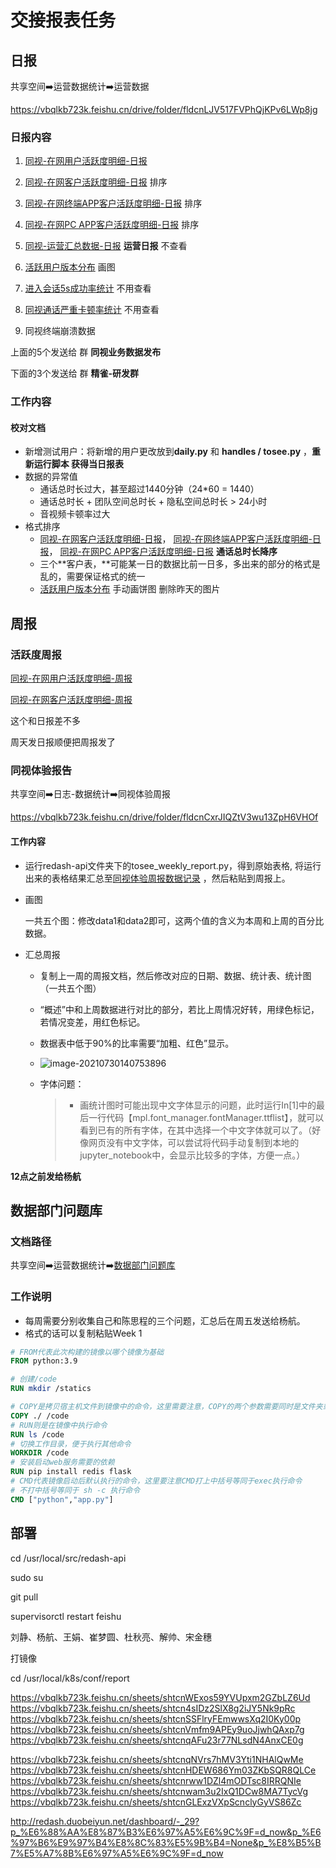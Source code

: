 # 交接报表任务

## 日报

共享空间➡️运营数据统计➡️运营数据

 https://vbqlkb723k.feishu.cn/drive/folder/fldcnLJV517FVPhQjKPv6LWp8jg

### 日报内容

1. [同视-在网用户活跃度明细-日报](https://vbqlkb723k.feishu.cn/sheets/shtcnWExos59YVUpxm2GZbLZ6Ud) 
2. [同视-在网客户活跃度明细-日报](https://vbqlkb723k.feishu.cn/sheets/shtcn4sIDz2SlX8g2iJY5Nk9pRc) 排序
3. [同视-在网终端APP客户活跃度明细-日报](https://vbqlkb723k.feishu.cn/sheets/shtcnSSFlryFEmwwsXq2I0Ky00p) 排序
4. [同视-在网PC APP客户活跃度明细-日报](https://vbqlkb723k.feishu.cn/sheets/shtcnVmfm9APEy9uoJjwhQAxp7g) 排序
5. [同视-运营汇总数据-日报](https://vbqlkb723k.feishu.cn/sheets/shtcnqAFu23r77NLsdN4AnxCE0g) **运营日报**  不查看

1. [活跃用户版本分布](https://vbqlkb723k.feishu.cn/sheets/shtcnqNVrs7hMV3Yti1NHAlQwMe) 画图
2. [进入会话5s成功率统计](https://vbqlkb723k.feishu.cn/sheets/shtcnHDEW686Ym03ZKbSQR8QLCe)  不用查看
3. [同视通话严重卡顿率统计](https://vbqlkb723k.feishu.cn/sheets/shtcnrww1DZl4mODTsc8IRRQNIe) 不用查看
4. 同视终端崩溃数据



上面的5个发送给 群 **同视业务数据发布**

下面的3个发送给 群 **精雀-研发群**



### 工作内容

#### 校对文档

+ 新增测试用户：将新增的用户更改放到**daily.py** 和 **handles / tosee.py** ，**重新运行脚本 获得当日报表**
+ 数据的异常值
  + 通话总时长过大，甚至超过1440分钟（24*60 = 1440）
  + 通话总时长 + 团队空间总时长 + 隐私空间总时长 > 24小时
  + 音视频卡顿率过大
+ 格式排序
  + [同视-在网客户活跃度明细-日报](https://vbqlkb723k.feishu.cn/sheets/shtcn4sIDz2SlX8g2iJY5Nk9pRc)， [同视-在网终端APP客户活跃度明细-日报](https://vbqlkb723k.feishu.cn/sheets/shtcnSSFlryFEmwwsXq2I0Ky00p)， [同视-在网PC APP客户活跃度明细-日报](https://vbqlkb723k.feishu.cn/sheets/shtcnVmfm9APEy9uoJjwhQAxp7g) **通话总时长降序**
  + 三个**客户表，**可能某一日的数据比前一日多，多出来的部分的格式是乱的，需要保证格式的统一
  + [活跃用户版本分布](https://vbqlkb723k.feishu.cn/sheets/shtcnqNVrs7hMV3Yti1NHAlQwMe)  手动画饼图 删除昨天的图片

## 周报

### 活跃度周报

[同视-在网用户活跃度明细-周报](https://vbqlkb723k.feishu.cn/sheets/shtcnFLqLEjeFUCwQLVskXs2rsf) 

[同视-在网客户活跃度明细-周报](https://vbqlkb723k.feishu.cn/sheets/shtcnXUQ5uZC9c2EouxpwPR9a6g) 

这个和日报差不多

周天发日报顺便把周报发了



### 同视体验报告

共享空间➡️日志-数据统计➡️同视体验周报

 https://vbqlkb723k.feishu.cn/drive/folder/fldcnCxrJIQZtV3wu13ZpH6VHOf

#### 工作内容

+ 运行redash-api文件夹下的tosee_weekly_report.py，得到原始表格, 将运行出来的表格结果汇总至[同视体验周报数据记录](https://vbqlkb723k.feishu.cn/sheets/shtcnxFqV0W7e9sJEW8UOcOUvJf) ，然后粘贴到周报上。

+ 画图

  一共五个图：修改data1和data2即可，这两个值的含义为本周和上周的百分比数据。

+ 汇总周报

  + 复制上一周的周报文档，然后修改对应的日期、数据、统计表、统计图（一共五个图）

  + “概述”中和上周数据进行对比的部分，若比上周情况好转，用绿色标记，若情况变差，用红色标记。

  + 数据表中低于90%的比率需要“加粗、红色”显示。

  + ![image-20210730140753896](https://i.loli.net/2021/07/30/iwSKCpdBt918OL4.png)

  + 字体问题：
  
    > - 画统计图时可能出现中文字体显示的问题，此时运行In[1]中的最后一行代码【mpl.font_manager.fontManager.ttflist】，就可以看到已有的所有字体，在其中选择一个中文字体就可以了。（好像网页没有中文字体，可以尝试将代码手动复制到本地的jupyter_notebook中，会显示比较多的字体，方便一点。）



**12点之前发给杨航**

## 数据部门问题库

### 文档路径

共享空间➡️运营数据统计➡️[数据部门问题库](https://vbqlkb723k.feishu.cn/docs/doccnf2RBH9klCtbfyy02jkPlRe) 

### 工作说明

- 每周需要分别收集自己和陈思程的三个问题，汇总后在周五发送给杨航。
- 格式的话可以复制粘贴Week 1







```dockerfile
# FROM代表此次构建的镜像以哪个镜像为基础
FROM python:3.9

# 创建/code
RUN mkdir /statics

# COPY是拷贝宿主机文件到镜像中的命令，这里需要注意，COPY的两个参数需要同时是文件夹或者文件
COPY ./ /code
# RUN则是在镜像中执行命令
RUN ls /code
# 切换工作目录，便于执行其他命令
WORKDIR /code
# 安装启动web服务需要的依赖
RUN pip install redis flask
# CMD代表镜像启动后默认执行的命令，这里要注意CMD打上中括号等同于exec执行命令
# 不打中括号等同于 sh -c 执行命令
CMD ["python","app.py"]
```





## 部署

cd /usr/local/src/redash-api 

sudo su

git pull

supervisorctl restart feishu

刘静、杨航、王娟、崔梦圆、杜秋亮、解帅、宋金穗



打镜像

cd /usr/local/k8s/conf/report









https://vbqlkb723k.feishu.cn/sheets/shtcnWExos59YVUpxm2GZbLZ6Ud
https://vbqlkb723k.feishu.cn/sheets/shtcn4sIDz2SlX8g2iJY5Nk9pRc
https://vbqlkb723k.feishu.cn/sheets/shtcnSSFlryFEmwwsXq2I0Ky00p
https://vbqlkb723k.feishu.cn/sheets/shtcnVmfm9APEy9uoJjwhQAxp7g
https://vbqlkb723k.feishu.cn/sheets/shtcnqAFu23r77NLsdN4AnxCE0g

https://vbqlkb723k.feishu.cn/sheets/shtcnqNVrs7hMV3Yti1NHAlQwMe
https://vbqlkb723k.feishu.cn/sheets/shtcnHDEW686Ym03ZKbSQR8QLCe
https://vbqlkb723k.feishu.cn/sheets/shtcnrww1DZl4mODTsc8IRRQNIe
https://vbqlkb723k.feishu.cn/sheets/shtcnwam3u2IxQ1DCw8MA7TycVg
https://vbqlkb723k.feishu.cn/sheets/shtcnGLExzVXpScnclyGyVS86Zc




http://redash.duobeiyun.net/dashboard/-_29?p_%E6%88%AA%E8%87%B3%E6%97%A5%E6%9C%9F=d_now&p_%E6%97%B6%E9%97%B4%E8%8C%83%E5%9B%B4=None&p_%E8%B5%B7%E5%A7%8B%E6%97%A5%E6%9C%9F=d_now
